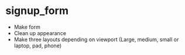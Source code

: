 # signup_form

- Make form
- Clean up appearance
- Make three layouts depending on viewport (Large, medium, small or laptop, pad, phone)